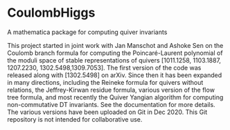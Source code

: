 # CoulombHiggs
A mathematica package for computing quiver invariants

This project started in joint work with Jan Manschot and Ashoke Sen on the Coulomb branch formula for computing the Poincaré-Laurent polynomial of the moduli space of stable representations of quivers [1011.1258, 1103.1887, 1207.2230, 1302.5498,1309.7053]. The first version of the code was released along with [1302.5498] on arXiv. Since then it has been expanded in many directions, including the Reineke formula for quivers without relations, the Jeffrey-Kirwan residue formula, various version of the flow tree formula, and most recently the Quiver Yangian algorithm for computing non-commutative DT invariants. See the documentation for more details. The various versions have been uploaded on Git in Dec 2020. This Git repository is not intended for collaborative use.
